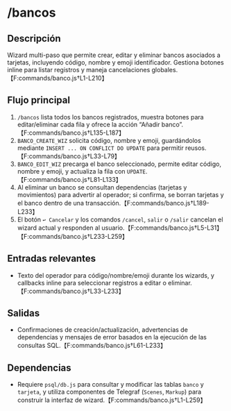 # /bancos

## Descripción
Wizard multi-paso que permite crear, editar y eliminar bancos asociados a tarjetas, incluyendo código, nombre y emoji identificador. Gestiona botones inline para listar registros y maneja cancelaciones globales.【F:commands/banco.js†L1-L210】

## Flujo principal
1. `/bancos` lista todos los bancos registrados, muestra botones para editar/eliminar cada fila y ofrece la acción “Añadir banco”.【F:commands/banco.js†L135-L187】
2. `BANCO_CREATE_WIZ` solicita código, nombre y emoji, guardándolos mediante `INSERT ... ON CONFLICT DO UPDATE` para permitir reusos.【F:commands/banco.js†L33-L79】
3. `BANCO_EDIT_WIZ` precarga el banco seleccionado, permite editar código, nombre y emoji, y actualiza la fila con `UPDATE`.【F:commands/banco.js†L81-L133】
4. Al eliminar un banco se consultan dependencias (tarjetas y movimientos) para advertir al operador; si confirma, se borran tarjetas y el banco dentro de una transacción.【F:commands/banco.js†L189-L233】
5. El botón `↩️ Cancelar` y los comandos `/cancel`, `salir` o `/salir` cancelan el wizard actual y responden al usuario.【F:commands/banco.js†L5-L31】【F:commands/banco.js†L233-L259】

## Entradas relevantes
- Texto del operador para código/nombre/emoji durante los wizards, y callbacks inline para seleccionar registros a editar o eliminar.【F:commands/banco.js†L33-L233】

## Salidas
- Confirmaciones de creación/actualización, advertencias de dependencias y mensajes de error basados en la ejecución de las consultas SQL.【F:commands/banco.js†L61-L233】

## Dependencias
- Requiere `psql/db.js` para consultar y modificar las tablas `banco` y `tarjeta`, y utiliza componentes de Telegraf (`Scenes`, `Markup`) para construir la interfaz de wizard.【F:commands/banco.js†L1-L259】
